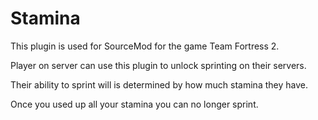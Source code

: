 # Stamina

This plugin is used for SourceMod for the game Team Fortress 2.

Player on server can use this plugin to unlock sprinting on their servers.

Their ability to sprint will is determined by how much stamina they have.

Once you used up all your stamina you can no longer sprint.